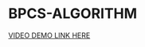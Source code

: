 # BPCS-ALGORITHM

[VIDEO DEMO LINK HERE](https://drive.google.com/file/d/1T83wuIPkvG1iLKWLb9l0Zes-zef1UbAw/view)
